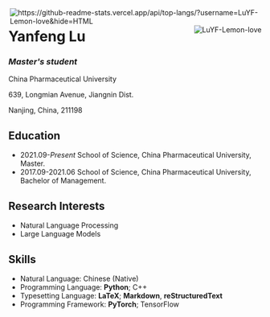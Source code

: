 <img align="right" src="https://github-readme-stats.vercel.app/api?username=LuYF-Lemon-love&hide=HTML" alt="https://github-readme-stats.vercel.app/api/top-langs/?username=LuYF-Lemon-love&hide=HTML" />
<img align="right" src="https://komarev.com/ghpvc/?username=LuYF-Lemon-love" alt="LuYF-Lemon-love" />

# Yanfeng Lu

### *Master's student*

China Pharmaceutical University

639, Longmian Avenue, Jiangnin Dist.

Nanjing, China, 211198

## Education

- 2021.09-*Present* School of Science, China Pharmaceutical University, Master.
- 2017.09-2021.06 School of Science, China Pharmaceutical University, Bachelor of Management.

## Research Interests

- Natural Language Processing
- Large Language Models

## Skills

- Natural Language: Chinese (Native)
- Programming Language: **Python**; C++
- Typesetting Language: **LaTeX**; **Markdown**, **reStructuredText**
- Programming Framework: **PyTorch**; TensorFlow
